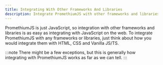 ```yaml
---
title: Integrating With Other Frameworks And Libraries
description: Integrate PromethiumJS with other frameworks and libraries.
---
```


PromethiumJS is just JavaScript, so integration with other frameworks and libraries is as easy as integrating with JavaScript on the web. To integrate PromethiumJS with any frameworks or libraries, just think about how you would integrate them with HTML, CSS and Vanilla JS/TS.

:::note
There might be a few exceptions, but this is generally how integrating with PromethiumJS works as far as we can tell.
:::

